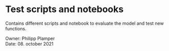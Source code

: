 # Test scripts and notebooks

Contains different scripts and notebook to evaluate the model and test new functions.

Owner: Philipp Plamper  
Date: 08. october 2021